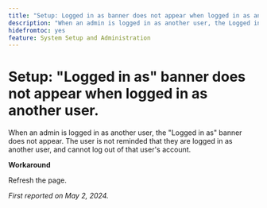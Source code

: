 ```yaml
---
title: "Setup: Logged in as banner does not appear when logged in as another user."
description: "When an admin is logged in as another user, the Logged in as banner does not appear. The user is not reminded that they are logged in as another user, and cannot log out of that user's account."
hidefromtoc: yes
feature: System Setup and Administration
---
```


# Setup: "Logged in as" banner does not appear when logged in as another user.

When an admin is logged in as another user, the "Logged in as" banner does not appear. The user is not reminded that they are logged in as another user, and cannot log out of that user's account.

**Workaround**

Refresh the page.

_First reported on May 2, 2024._
